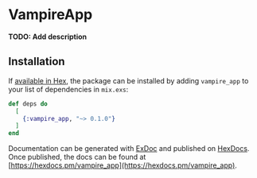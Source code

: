 # VampireApp

**TODO: Add description**

## Installation

If [available in Hex](https://hex.pm/docs/publish), the package can be installed
by adding `vampire_app` to your list of dependencies in `mix.exs`:

```elixir
def deps do
  [
    {:vampire_app, "~> 0.1.0"}
  ]
end
```

Documentation can be generated with [ExDoc](https://github.com/elixir-lang/ex_doc)
and published on [HexDocs](https://hexdocs.pm). Once published, the docs can
be found at [https://hexdocs.pm/vampire_app](https://hexdocs.pm/vampire_app).

